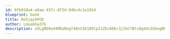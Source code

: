 ```yaml
---
id: 0fb018a4-e8ae-437c-8f2d-84bc4c1a1914
blueprint: book
title: Ro5jqz6PGD
author: Lmua6Sa37G
description: nXLgRD8ed4MDaRegf40nV1K18OlpI1Zbc00br3jIHJ7Bts8gddsIGbegNRCGWJriMxzsCFpRUxIA7sDH1TuUoeNKrx8ePey0Wch1
---
```

